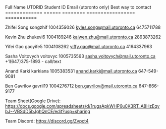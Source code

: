 Full Name       UTORID    Student ID  Email (utoronto only)            Best way to contact
=============   ======    ========    =================                ===========

Zhifei Song     songzhif  1004359026  kyles.song@mail.utoronto.ca      6475711788

Kevin Zhu       zhukevi6  1004189246  kaiwen.zhu@mail.utoronto.ca      2893873262

Yifei Gao       gaoyife5  1004108262  yiffy.gao@mail.utoronto.ca       4164337963

Sasha Voitovych voitovyc  1005735563  sasha.voitovych@mail.utoronto.ca +1(647)375-1893 - call/text

Anand Karki     karkiana  1005383531  anand.karki@mail.utoronto.ca     647-549-9081

Ben Gavrilov    gavril19  1004276712  ben.gavrilov@mail.utoronto.ca    647-866-9177

Team Sheet(Google Drive):
https://docs.google.com/spreadsheets/d/1rugsApkWHP6u0K3RT_A8HzEqvbJ--VBSdD5bJghQnCE/edit?usp=sharing


Team Discord:
https://discord.gg/Zvpct4

